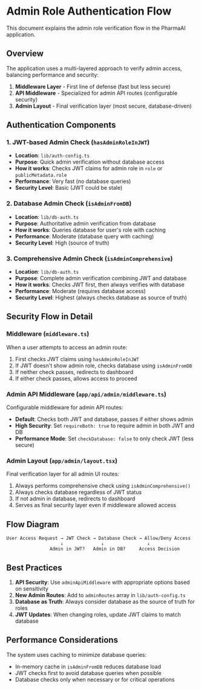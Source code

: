 # Admin Role Authentication Flow

This document explains the admin role verification flow in the PharmaAI application.

## Overview

The application uses a multi-layered approach to verify admin access, balancing performance and security:

1. **Middleware Layer** - First line of defense (fast but less secure)
2. **API Middleware** - Specialized for admin API routes (configurable security)
3. **Admin Layout** - Final verification layer (most secure, database-driven)

## Authentication Components

### 1. JWT-based Admin Check (`hasAdminRoleInJWT`)

- **Location**: `lib/auth-config.ts`
- **Purpose**: Quick admin verification without database access
- **How it works**: Checks JWT claims for admin role in `role` or `publicMetadata.role`
- **Performance**: Very fast (no database queries)
- **Security Level**: Basic (JWT could be stale)

### 2. Database Admin Check (`isAdminFromDB`)

- **Location**: `lib/db-auth.ts`
- **Purpose**: Authoritative admin verification from database
- **How it works**: Queries database for user's role with caching
- **Performance**: Moderate (database query with caching)
- **Security Level**: High (source of truth)

### 3. Comprehensive Admin Check (`isAdminComprehensive`)

- **Location**: `lib/db-auth.ts` 
- **Purpose**: Complete admin verification combining JWT and database
- **How it works**: Checks JWT first, then always verifies with database
- **Performance**: Moderate (requires database access)
- **Security Level**: Highest (always checks database as source of truth)

## Security Flow in Detail

### Middleware (`middleware.ts`)

When a user attempts to access an admin route:

1. First checks JWT claims using `hasAdminRoleInJWT`
2. If JWT doesn't show admin role, checks database using `isAdminFromDB`
3. If neither check passes, redirects to dashboard
4. If either check passes, allows access to proceed

### Admin API Middleware (`app/api/admin/middleware.ts`)

Configurable middleware for admin API routes:

- **Default**: Checks both JWT and database, passes if either shows admin
- **High Security**: Set `requireBoth: true` to require admin in both JWT and DB
- **Performance Mode**: Set `checkDatabase: false` to only check JWT (less secure)

### Admin Layout (`app/admin/layout.tsx`)

Final verification layer for all admin UI routes:

1. Always performs comprehensive check using `isAdminComprehensive()`
2. Always checks database regardless of JWT status
3. If not admin in database, redirects to dashboard
4. Serves as final security layer even if middleware allowed access

## Flow Diagram

```
User Access Request → JWT Check → Database Check → Allow/Deny Access
                    ↓              ↓                ↓
                Admin in JWT?   Admin in DB?     Access Decision
```

## Best Practices

1. **API Security**: Use `adminApiMiddleware` with appropriate options based on sensitivity
2. **New Admin Routes**: Add to `adminRoutes` array in `lib/auth-config.ts`
3. **Database as Truth**: Always consider database as the source of truth for roles
4. **JWT Updates**: When changing roles, update JWT claims to match database

## Performance Considerations

The system uses caching to minimize database queries:

- In-memory cache in `isAdminFromDB` reduces database load
- JWT checks first to avoid database queries when possible
- Database checks only when necessary or for critical operations 